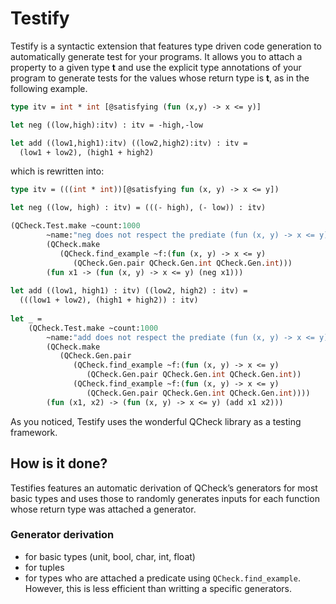 # Testify
Testify is a syntactic extension that features type driven code
generation to automatically generate test for your programs. It
allows you to attach a property to a given type **t** and use the explicit
type annotations of your program to generate tests for the values whose 
return type is  **t**,  as in the following example.

```OCaml
type itv = int * int [@satisfying (fun (x,y) -> x <= y)]

let neg ((low,high):itv) : itv = -high,-low

let add ((low1,high1):itv) ((low2,high2):itv) : itv =
  (low1 + low2), (high1 + high2)
```

which is rewritten into:


```OCaml
type itv = (((int * int))[@satisfying fun (x, y) -> x <= y])

let neg ((low, high) : itv) = (((- high), (- low)) : itv)

(QCheck.Test.make ~count:1000
        ~name:"neg does not respect the prediate (fun (x, y) -> x <= y) for some input"
        (QCheck.make
           (QCheck.find_example ~f:(fun (x, y) -> x <= y)
              (QCheck.Gen.pair QCheck.Gen.int QCheck.Gen.int)))
        (fun x1 -> (fun (x, y) -> x <= y) (neg x1)))
        
let add ((low1, high1) : itv) ((low2, high2) : itv) =
  (((low1 + low2), (high1 + high2)) : itv)
  
let _ = 
    (QCheck.Test.make ~count:1000
        ~name:"add does not respect the prediate (fun (x, y) -> x <= y) for some input"
        (QCheck.make
           (QCheck.Gen.pair
              (QCheck.find_example ~f:(fun (x, y) -> x <= y)
                 (QCheck.Gen.pair QCheck.Gen.int QCheck.Gen.int))
              (QCheck.find_example ~f:(fun (x, y) -> x <= y)
                 (QCheck.Gen.pair QCheck.Gen.int QCheck.Gen.int))))
        (fun (x1, x2) -> (fun (x, y) -> x <= y) (add x1 x2)))
```

As you noticed, Testify uses the wonderful QCheck library as a testing framework.

## How is it done?
Testifies features an automatic derivation of QCheck’s generators for most basic types and uses those to randomly generates inputs for each function whose return type was attached a generator.

### Generator derivation
- for basic types (unit, bool, char, int, float)
- for tuples
- for types who are attached a predicate using ```QCheck.find_example```. However, this is less efficient than writting a specific generators.
